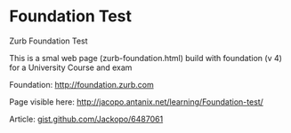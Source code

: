 Foundation Test
===============

Zurb Foundation Test

This is a smal web page (zurb-foundation.html) build with foundation (v 4) for a University Course and exam

Foundation: http://foundation.zurb.com

Page visible here: http://jacopo.antanix.net/learning/Foundation-test/

Article: [gist.github.com/Jackopo/6487061](https://gist.github.com/Jackopo/6487061)
